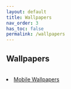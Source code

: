 ```yaml
---
layout: default
title: Wallpapers
nav_order: 3
has_toc: false
permalink: /wallpapers
---
```


<div class="container">
  <h2 class=text-delta">Wallpapers</h2>
</div>
<br />
<div class="card">
  <div class="container">
    <lu>
      <li class="text-delta"><a href="/wallpapers/mobile">Mobile Wallpapers</a></li>
      <!-- <li class="text-delta"><a href="/wallpapers/desktop">Desktop Wallpapers</a></li> -->
    </lu>
  </div>
</div>
